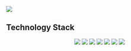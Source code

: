 <img src="https://capsule-render.vercel.app/api?type=slice&color=002846&height=100&section=header&text=About%20DH&fontSize=25&fontColor=f3f6f4" />

## Technology Stack
<div align="center">
  <img src="https://img.shields.io/badge/JavaScript-F7DF1E?style=for-the-badge&logo=JavaScript&logoColor=white"/>
  <img src="https://img.shields.io/badge/React-61DAFB?style=for-the-badge&logo=React&logoColor=white"/>
  <img src="https://img.shields.io/badge/Node.js-339933?style=for-the-badge&logo=Node.js&logoColor=white"/>
  <img src="https://img.shields.io/badge/Express-000000?style=for-the-badge&logo=Express&logoColor=white"/>
  <img src="https://img.shields.io/badge/Sequelize-52B0E7?style=for-the-badge&logo=Express&logoColor=white"/>
  <img src="https://img.shields.io/badge/MySQL-4479A1?style=for-the-badge&logo=MySQL&logoColor=white"/>
  <img src="https://img.shields.io/badge/Amazon AWS-232F3E?style=for-the-badge&logo=Amazon AWS&logoColor=white"/>
</div>

<!-- ## Team Project

#### Final Project
<div>
  <div>
    Withyou - 청첩장 만들기 앱
  </div>
  <div>배포: <a href="with-you.co.kr">with-you.co.kr</a></div>
  <div>
  Github: <a href="https://github.com/allendy11/Withyou">Link</a>
  </div>
  <div>
  Notion: <a href="https://codestates.notion.site/1-You-Me-Withyou-ef7d7c56a5b149f1a7da3ee5b173d332">Link</a>
  </div>
</div>

#### First Project
<div>
  <div>
    Cocktailist - 칵테일 추천 및 제조법 웹
  </div>
  <a href="https://github.com/allendy11/Cocktailist">Github</a>
  
</div> -->




<!--
**allendy11/allendy11** is a ✨ _special_ ✨ repository because its `README.md` (this file) appears on your GitHub profile.

Here are some ideas to get you started:

- 🔭 I’m currently working on ...
- 🌱 I’m currently learning ...
- 👯 I’m looking to collaborate on ...
- 🤔 I’m looking for help with ...
- 💬 Ask me about ...
- 📫 How to reach me: ...
- 😄 Pronouns: ...
- ⚡ Fun fact: ...
-->
